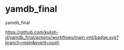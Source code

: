 # yamdb_final
yamdb_final

https://github.com/kulish-d/yamdb_final/actions/workflows/main.yml/badge.svg?branch=main&event=push
